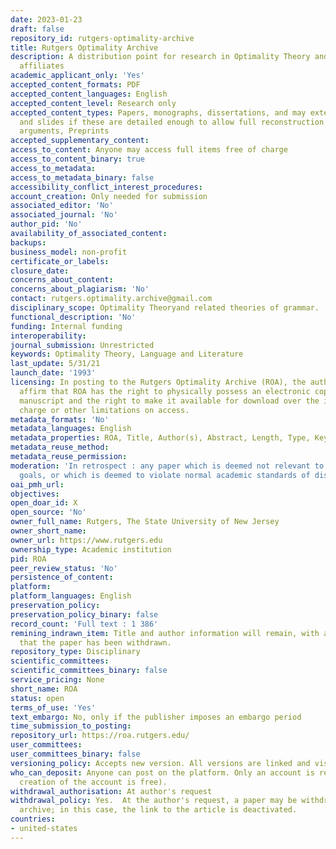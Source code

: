 ```yaml
---
date: 2023-01-23
draft: false
repository_id: rutgers-optimality-archive
title: Rutgers Optimality Archive
description: A distribution point for research in Optimality Theory and its conceptual
  affiliates
academic_applicant_only: 'Yes'
accepted_content_formats: PDF
accepted_content_languages: English
accepted_content_level: Research only
accepted_content_types: Papers, monographs, dissertations, and may extend to handouts
  and slides if these are detailed enough to allow full reconstruction of claims and
  arguments, Preprints
accepted_supplementary_content:
access_to_content: Anyone may access full items free of charge
access_to_content_binary: true
access_to_metadata:
access_to_metadata_binary: false
accessibility_conflict_interest_procedures:
account_creation: Only needed for submission
associated_editor: 'No'
associated_journal: 'No'
author_pid: 'No'
availability_of_associated_content:
backups:
business_model: non-profit
certificate_or_labels:
closure_date:
concerns_about_content:
concerns_about_plagiarism: 'No'
contact: rutgers.optimality.archive@gmail.com
disciplinary_scope: Optimality Theoryand related theories of grammar.
functional_description: 'No'
funding: Internal funding
interoperability:
journal_submission: Unrestricted
keywords: Optimality Theory, Language and Literature
last_update: 5/31/21
launch_date: '1993'
licensing: In posting to the Rutgers Optimality Archive (ROA), the author or authors
  affirm that ROA has the right to physically possess an electronic copy of their
  manuscript and the right to make it available for download over the internet, without
  charge or other limitations on access.
metadata_formats: 'No'
metadata_languages: English
metadata_properties: ROA, Title, Author(s), Abstract, Length, Type, Keywords, Comment(s)
metadata_reuse_method:
metadata_reuse_permission:
moderation: 'In retrospect : any paper which is deemed not relevant to the above-stated
  goals, or which is deemed to violate normal academic standards of discourse.'
oai_pmh_url:
objectives:
open_doar_id: X
open_source: 'No'
owner_full_name: Rutgers, The State University of New Jersey
owner_short_name:
owner_url: https://www.rutgers.edu
ownership_type: Academic institution
pid: ROA
peer_review_status: 'No'
persistence_of_content:
platform:
platform_languages: English
preservation_policy:
preservation_policy_binary: false
record_count: 'Full text : 1 386'
remining_indrawn_item: Title and author information will remain, with an indication
  that the paper has been withdrawn.
repository_type: Disciplinary
scientific_committees:
scientific_committees_binary: false
service_pricing: None
short_name: ROA
status: open
terms_of_use: 'Yes'
text_embargo: No, only if the publisher imposes an embargo period
time_submission_to_posting:
repository_url: https://roa.rutgers.edu/
user_committees:
user_committees_binary: false
versioning_policy: Accepts new version. All versions are linked and visible to everyone
who_can_deposit: Anyone can post on the platform. Only an account is required ( The
  creation of the account is free).
withdrawal_authorisation: At author's request
withdrawal_policy: Yes.  At the author's request, a paper may be withdrawn from the
  archive; in this case, the link to the article is deactivated.
countries:
- united-states
---
```



